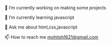 🔭 I’m currently working on making some projects 

🌱 I’m currently learning javascript

💬 Ask me about html,css,javascript

📫 How to reach me mohitsh1621@gmail.com

<!---
MohitSharma84/MohitSharma84 is a ✨ special ✨ repository because its `README.md` (this file) appears on your GitHub profile.
You can click the Preview link to take a look at your changes.
--->
